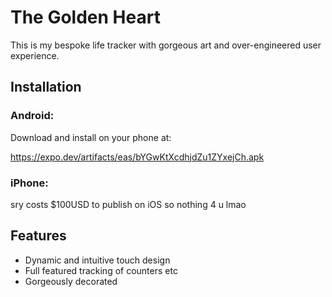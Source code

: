 # The Golden Heart

This is my bespoke life tracker with gorgeous art and over-engineered user experience.

## Installation

### Android:

Download and install on your phone at:

https://expo.dev/artifacts/eas/bYGwKtXcdhjdZu1ZYxejCh.apk

### iPhone:

sry costs $100USD to publish on iOS so nothing 4 u lmao

## Features

- Dynamic and intuitive touch design
- Full featured tracking of counters etc
- Gorgeously decorated
